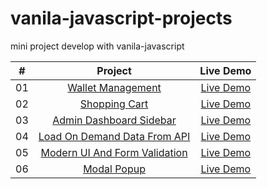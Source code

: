 # vanila-javascript-projects

mini project develop with vanila-javascript

|  #  |                                                           Project                                                           |                                           Live Demo                                           |
| :-: | :-------------------------------------------------------------------------------------------------------------------------: | :-------------------------------------------------------------------------------------------: |
| 01  |         [Wallet Management](https://github.com/muhib-dev/vanila-javascript-projects/tree/main/account%20management)         |   [Live Demo](https://muhib-dev.github.io/vanila-javascript-projects/account%20management/)   |
| 02  |              [Shopping Cart](https://github.com/muhib-dev/vanila-javascript-projects/tree/main/shopping-cart)               |      [Live Demo](https://muhib-dev.github.io/vanila-javascript-projects/shopping-cart/)       |
| 03  |       [Admin Dashboard Sidebar](https://github.com/muhib-dev/vanila-javascript-projects/tree/main/dashboard-sidebar)        |    [Live Demo](https://muhib-dev.github.io/vanila-javascript-projects/dashboard-sidebar/)     |
| 04  |  [Load On Demand Data From API](https://github.com/muhib-dev/vanila-javascript-projects/tree/main/loading-data-on-demand)   |  [Live Demo](https://muhib-dev.github.io/vanila-javascript-projects/loading-data-on-demand/)  |
| 05  | [Modern UI And Form Validation](https://github.com/muhib-dev/vanila-javascript-projects/tree/main/register-form-validation) | [Live Demo](https://muhib-dev.github.io/vanila-javascript-projects/register-form-validation/) |
| 06  |                [Modal Popup](https://github.com/muhib-dev/vanila-javascript-projects/tree/main/modal-popup)                 |       [Live Demo](https://muhib-dev.github.io/vanila-javascript-projects/modal-popup/)        |
